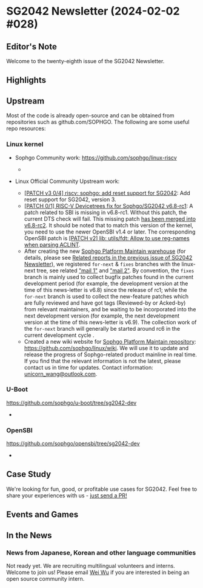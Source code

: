 # SG2042 Newsletter (2024-02-02 #028)

## Editor's Note

Welcome to the twenty-eighth issue of the SG2042 Newsletter. 

## Highlights

## Upstream

Most of the code is already open-source and can be obtained from repositories such as github.com/SOPHGO. The following are some useful repo resources:

### Linux kernel

+ Sophgo Community work: https://github.com/sophgo/linux-riscv

  + 

+ Linux Official Community Upstream work:

  + [[PATCH v3 0/4] riscv: sophgo: add reset support for SG2042][lk-1]: Add reset support for SG2042, version 3.
  + [[PATCH 0/1] RISC-V Devicetrees fix for Sophgo/SG2042 v6.8-rc1][lk-2]: A patch related to SBI is missing in v6.8-rc1. Without this patch, the current DTS check will fail. This missing patch [has been merged into v6.8-rc2][lk-3]. It should be noted that to match this version of the kernel, you need to use the newer OpenSBI v1.4 or later. The corresponding OpenSBI patch is [[PATCH v2] lib: utils/fdt: Allow to use reg-names when parsing ACLINT][lk-4].
  + After creating the new [Sophgo Platform Maintain warehouse][lk-7] (for details, please see [Related reports in the previous issue of SG2042 Newsletter][lk-8]), we registered `for-next` & `fixes` branches with the linux-next tree, see related ["mail 1"][lk-5] and ["mail 2"][lk-6]. By convention, the `fixes` branch is mainly used to collect bugfix patches found in the current development period (for example, the development version at the time of this news-letter is v6.8) since the release of rc1; while the `for-next` branch is used to collect the new-feature patches which are fully reviewed and have got tags (Reviewed-by or Acked-by) from relevant maintainers, and be waiting to be incorporated into the next development version (for example, the next development version at the time of this news-letter is v6.9). The collection work of the `for-next` branch will generally be started around rc6 in the current development cycle .
  + Created a new wiki website for [Sophgo Platform Maintain repository][lk-7]: <https://github.com/sophgo/linux/wiki>. We will use it to update and release the progress of Sophgo-related product mainline in real time. If you find that the relevant information is not the latest, please contact us in time for updates. Contact information: <unicorn_wang@outlook.com>.

[lk-1]:https://lore.kernel.org/linux-riscv/cover.1706577450.git.unicorn_wang@outlook.com/
[lk-2]:https://lore.kernel.org/linux-riscv/cover.1706259884.git.unicorn_wang@outlook.com/
[lk-3]:https://lore.kernel.org/linux-riscv/26b37af5-7611-4a96-a324-427927cc6ad3@app.fastmail.com/
[lk-4]:https://lists.infradead.org/pipermail/opensbi/2023-November/005926.html
[lk-5]:https://lore.kernel.org/linux-next/MA0P287MB2822E0B2A8CCC033CC5AB2CDFE7D2@MA0P287MB2822.INDP287.PROD.OUTLOOK.COM/
[lk-6]:https://lore.kernel.org/linux-next/20240131130451.04418b39@canb.auug.org.au/
[lk-7]:https://github.com/sophgo/linux
[lk-8]:https://forum.sophgo.com/t/sg2042-newsletter-2024-01-26-027/513


### U-Boot

https://github.com/sophgo/u-boot/tree/sg2042-dev

+ 

### OpenSBI

https://github.com/sophgo/opensbi/tree/sg2042-dev

+ 

## Case Study

We're looking for fun, good, or profitable use cases for SG2042. Feel free to share your experiences with us - [just send a PR!](https://github.com/sophgocommunity/SG2042-Newsletter/pulls)

## Events and Games


## In the News

### News from Japanese, Korean and other language communities

Not ready yet. We are recruiting multilingual volunteers and interns. Welcome to join us! Please email [Wei Wu](mailto:wuwei2016@iscas.ac.cn) if you are interested in being an open source community intern.